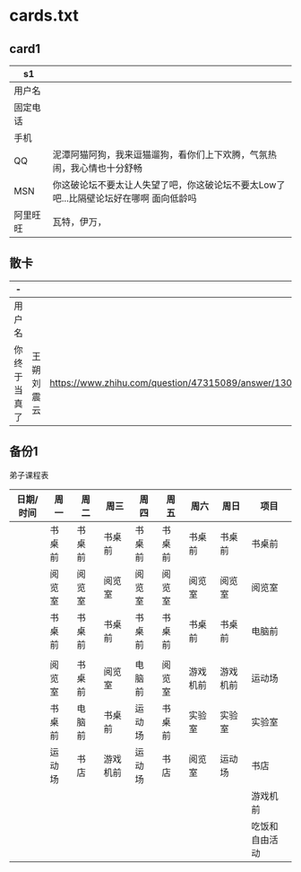 # cards.txt

## card1

| s1   |                                                                                       |
|----------|---------------------------------------------------------------------------------------|
| 用户名   |                                                                                       |
| 固定电话 |                                                                                       |
| 手机     |                                                                                       |
| QQ       | 泥潭阿猫阿狗，我来逗猫遛狗，看你们上下欢腾，气氛热闹，我心情也十分舒畅                |
| MSN      | 你这破论坛不要太让人失望了吧，你这破论坛不要太Low了吧...比隔壁论坛好在哪啊 面向低龄吗 |
| 阿里旺旺 | 瓦特，伊万，                                                                          |



## 散卡

| -   |              |                                                                         |
|----------|----------|-----------------------------------------------------------------------------|
| 用户名   |           |                                                                            |
| 你终于当真了 | 王朔 刘震云 | https://www.zhihu.com/question/47315089/answer/130200809 |


## 备份1

弟子课程表

| 日期/ 时间 | 周一   | 周二   | 周三     | 周四   | 周五   | 周六     | 周日     | 项目           |
|------------|--------|--------|----------|--------|--------|----------|----------|----------------|
|            | 书桌前 | 书桌前 | 书桌前   | 书桌前 | 书桌前 | 书桌前   | 书桌前   | 书桌前         |
|            | 阅览室 | 阅览室 | 阅览室   | 阅览室 | 阅览室 | 阅览室   | 阅览室   | 阅览室         |
|            | 书桌前 | 书桌前 | 书桌前   | 书桌前 | 书桌前 | 书桌前   | 书桌前   | 电脑前         |
|            |        |        |          |        |        |          |          |                |
|            | 阅览室 | 书桌前 | 阅览室   | 电脑前 | 阅览室 | 游戏机前 | 游戏机前 | 运动场         |
|            | 书桌前 | 电脑前 | 书桌前   | 运动场 | 书桌前 | 实验室   | 实验室   | 实验室         |
|            | 运动场 | 书店   | 游戏机前 | 运动场 | 书店   | 阅览室   | 运动场   | 书店           |
|            |        |        |          |        |        |          |          | 游戏机前       |
|            |        |        |          |        |        |          |          | 吃饭和自由活动 |
